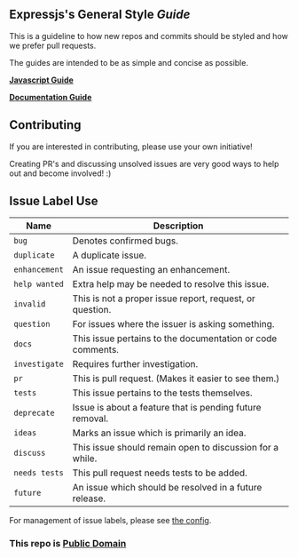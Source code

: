 ## Expressjs's General Style *Guide*

This is a guideline to how new repos and commits should be styled
 and how we prefer pull requests.

The guides are intended to be as simple and concise as possible.

__[Javascript Guide](javascript.md)__

__[Documentation Guide](documentation.md)__

## Contributing

If you are interested in contributing, please use your own initiative!

Creating PR's and discussing unsolved issues are very good ways to help out and become involved! :)

## Issue Label Use

Name           | Description
---------------|-------------------------------------------
`bug`          | Denotes confirmed bugs.
`duplicate`    | A duplicate issue.
`enhancement`  | An issue requesting an enhancement.
`help wanted`  | Extra help may be needed to resolve this issue.
`invalid`      | This is not a proper issue report, request, or question.
`question`     | For issues where the issuer is asking something.
`docs`         | This issue pertains to the documentation or code comments.
`investigate`  | Requires further investigation.
`pr`           | This is pull request. (Makes it easier to see them.)
`tests`        | This issue pertains to the tests themselves.
`deprecate`    | Issue is about a feature that is pending future removal.
`ideas`        | Marks an issue which is primarily an idea.
`discuss`      | This issue should remain open to discussion for a while.
`needs tests`  | This pull request needs tests to be added.
`future`       | An issue which should be resolved in a future release.

For management of issue labels, please see [the config](config/readme.md).

### This repo is [Public Domain](LICENSE)
